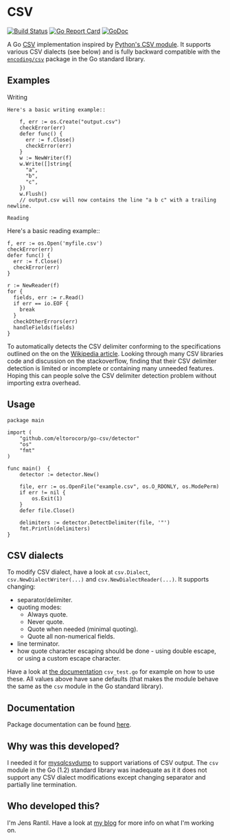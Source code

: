 CSV
===
[![Build Status](https://secure.travis-ci.org/JensRantil/go-csv.png?branch=master)](http://travis-ci.org/JensRantil/go-csv) [![Go Report Card](https://goreportcard.com/badge/github.com/JensRantil/go-csv)](https://goreportcard.com/report/github.com/JensRantil/go-csv) [![GoDoc](https://godoc.org/github.com/JensRantil/go-csv?status.svg)](https://godoc.org/github.com/JensRantil/go-csv)

A Go [CSV](https://en.wikipedia.org/wiki/Comma-separated_values) implementation
inspired by [Python's CSV module](https://docs.python.org/2/library/csv.html).
It supports various CSV dialects (see below) and is fully backward compatible
with the [`encoding/csv`](http://golang.org/pkg/encoding/csv/) package in the
Go standard library.

Examples
--------

Writing
~~~~~~~
Here's a basic writing example::

    f, err := os.Create("output.csv")
    checkError(err)
    defer func() {
      err := f.Close()
      checkError(err)
    }
    w := NewWriter(f)
    w.Write([]string{
      "a",
      "b",
      "c",
    })
    w.Flush()
    // output.csv will now contains the line "a b c" with a trailing newline.

Reading
~~~~~~~
Here's a basic reading example::

    f, err := os.Open('myfile.csv')
    checkError(err)
    defer func() {
      err := f.Close()
      checkError(err)
    }

    r := NewReader(f)
    for {
      fields, err := r.Read()
      if err == io.EOF {
        break
      }
      checkOtherErrors(err)
      handleFields(fields)
    }


To automatically detects the CSV delimiter conforming to the specifications outlined on the on the [Wikipedia article][csv]. Looking through many CSV libraries code and discussion on the stackoverflow, finding that their CSV delimiter detection is limited or incomplete or containing many unneeded features. Hoping this can people solve the CSV delimiter detection problem without importing extra overhead.

[csv]: http://en.wikipedia.org/wiki/Comma-separated_values

## Usage

    package main
    
    import (
    	"github.com/eltorocorp/go-csv/detector"
    	"os"
    	"fmt"
    )
    
    func main()  {
    	detector := detector.New()
    
    	file, err := os.OpenFile("example.csv", os.O_RDONLY, os.ModePerm)
    	if err != nil {
    		os.Exit(1)
    	}
    	defer file.Close()
    
    	delimiters := detector.DetectDelimiter(file, '"')
    	fmt.Println(delimiters)
    }

CSV dialects
------------
To modify CSV dialect, have a look at `csv.Dialect`,
`csv.NewDialectWriter(...)` and `csv.NewDialectReader(...)`. It supports
changing:

* separator/delimiter.
* quoting modes:
  * Always quote.
  * Never quote.
  * Quote when needed (minimal quoting).
  * Quote all non-numerical fields.
* line terminator.
* how quote character escaping should be done - using double escape, or using a
  custom escape character.

Have a look at [the
documentation](http://godoc.org/github.com/JensRantil/go-csv) `csv_test.go` for
example on how to use these. All values above have sane defaults (that makes
the module behave the same as the `csv` module in the Go standard library).

Documentation
-------------
Package documentation can be found
[here](http://godoc.org/github.com/JensRantil/go-csv).

Why was this developed?
-----------------------
I needed it for [mysqlcsvdump](https://github.com/JensRantil/mysqlcsvdump) to
support variations of CSV output. The `csv` module in the Go (1.2) standard
library was inadequate as it it does not support any CSV dialect modifications
except changing separator and partially line termination.

Who developed this?
-------------------
I'm Jens Rantil. Have a look at [my
blog](http://jensrantil.github.io/pages/about-jens.html) for more info on what
I'm working on.
